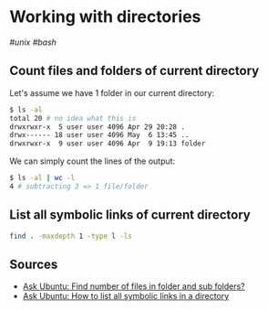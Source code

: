 # Working with directories

_#unix_ _#bash_

## Count files and folders of current directory

Let's assume we have 1 folder in our current directory:

```bash
$ ls -al
total 20 # no idea what this is
drwxrwxr-x  5 user user 4096 Apr 29 20:28 .
drwx------ 18 user user 4096 May  6 13:45 ..
drwxrwxr-x  9 user user 4096 Apr  9 19:13 folder
```

We can simply count the lines of the output:

```bash
$ ls -al | wc -l
4 # subtracting 3 => 1 file/folder
```

## List all symbolic links of current directory

```bash
find . -maxdepth 1 -type l -ls
```

## Sources

- [Ask Ubuntu: Find number of files in folder and sub folders?](https://askubuntu.com/a/34102/466593)
- [Ask Ubuntu: How to list all symbolic links in a directory](https://askubuntu.com/a/522059/466593)

